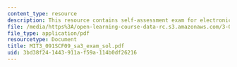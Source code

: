 ```yaml
---
content_type: resource
description: This resource contains self-assessment exam for electronic materials.
file: /media/https%3A/open-learning-course-data-rc.s3.amazonaws.com/3-091sc-introduction-to-solid-state-chemistry-fall-2010/3bd38f241443911af59a114b0df26216_MIT3_091SCF09_sa3_exam_sol.pdf
file_type: application/pdf
resourcetype: Document
title: MIT3_091SCF09_sa3_exam_sol.pdf
uid: 3bd38f24-1443-911a-f59a-114b0df26216
---
```


